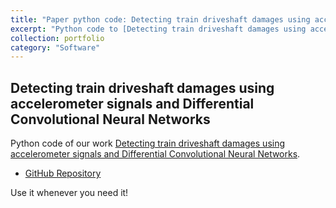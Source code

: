 ```yaml
---
title: "Paper python code: Detecting train driveshaft damages using accelerometer signals and Differential Convolutional Neural Networks"
excerpt: "Python code to [Detecting train driveshaft damages using accelerometer signals and Differential Convolutional Neural Networks](https://ui.adsabs.harvard.edu/abs/2022arXiv221109011L/abstract) paper."
collection: portfolio
category: "Software"
---
```


## Detecting train driveshaft damages using accelerometer signals and Differential Convolutional Neural Networks
Python code of our work [Detecting train driveshaft damages using accelerometer signals and Differential Convolutional Neural Networks](https://ui.adsabs.harvard.edu/abs/2022arXiv221109011L/abstract).

* [GitHub Repository](https://github.com/antialopezg/Crack-detection-railway-axles-deep-learning)

Use it whenever you need it!
